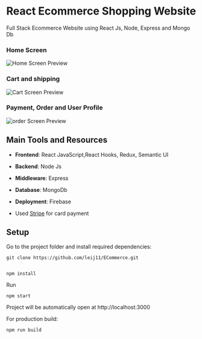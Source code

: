 # React Ecommerce Shopping Website

Full Stack Ecommerce Website using React Js, Node, Express and Mongo Db

### Home Screen
![Home Screen Preview](Assets/home.gif)

### Cart and shipping
![Cart Screen Preview](Assets/cart.gif)

### Payment, Order and User Profile
![order Screen Preview](Assets/order.gif)

## Main Tools and Resources
- **Frontend**: React JavaScript,React Hooks, Redux, Semantic UI

- **Backend**: Node Js

- **Middleware**: Express

- **Database**: MongoDb

- **Deployment**: Firebase

- Used [Stripe](https://stripe.com/) for card payment

## Setup

Go to the project folder and install required dependencies:

```
git clone https://github.com/leij11/ECommerce.git


npm install
```

Run

```
npm start
```

Project will be automatically open at http://localhost:3000

For production build:

```
npm run build
```
